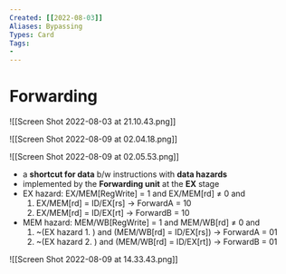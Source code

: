 ```yaml
---
Created: [[2022-08-03]]
Aliases: Bypassing
Types: Card
Tags: 
- 
---
```

# Forwarding
![[Screen Shot 2022-08-03 at 21.10.43.png]]

![[Screen Shot 2022-08-09 at 02.04.18.png]]

![[Screen Shot 2022-08-09 at 02.05.53.png]]

- a **shortcut for data** b/w instructions with **data hazards**
- implemented by the **Forwarding unit** at the **EX** stage
- EX hazard: 
  EX/MEM[RegWrite] = 1 and 
  EX/MEM[rd] $\neq$ 0 and
  1. EX/MEM[rd] = ID/EX[rs] → ForwardA = 10
  2. EX/MEM[rd] = ID/EX[rt] → ForwardB = 10
- MEM hazard: 
  MEM/WB[RegWrite] = 1 and 
  MEM/WB[rd] $\neq$ 0 and
  1. ~(EX hazard 1. ) and (MEM/WB[rd] = ID/EX[rs]) → ForwardA = 01
  2. ~(EX hazard 2. ) and (MEM/WB[rd] = ID/EX[rt]) → ForwardB = 01

![[Screen Shot 2022-08-09 at 14.33.43.png]]

